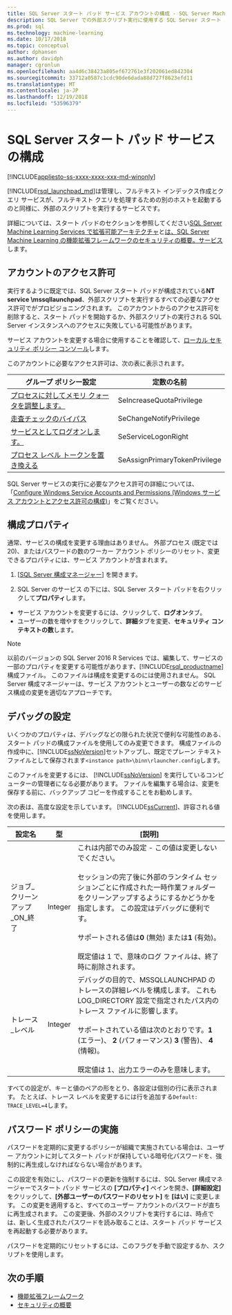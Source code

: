 ```yaml
---
title: SQL Server スタート パッド サービス アカウントの構成 - SQL Server Machine Learning サービス
description: SQL Server での外部スクリプト実行に使用する SQL Server スタート パッド サービス アカウントを変更する方法。
ms.prod: sql
ms.technology: machine-learning
ms.date: 10/17/2018
ms.topic: conceptual
author: dphansen
ms.author: davidph
manager: cgronlun
ms.openlocfilehash: aa4d6c38423a805ef672761e3f202061ed842304
ms.sourcegitcommit: 33712a0587c1cdc90de6dada88d727f8623efd11
ms.translationtype: MT
ms.contentlocale: ja-JP
ms.lasthandoff: 12/19/2018
ms.locfileid: "53596379"
---
```

# <a name="sql-server-launchpad-service-configuration"></a>SQL Server スタート パッド サービスの構成
[!INCLUDE[appliesto-ss-xxxx-xxxx-xxx-md-winonly](../../includes/appliesto-ss-xxxx-xxxx-xxx-md-winonly.md)]

[!INCLUDE[rsql_launchpad_md](../../includes/rsql-launchpad-md.md)]は管理し、フルテキスト インデックス作成とクエリ サービスが、フルテキスト クエリを処理するための別のホストを起動するのと同様に、外部のスクリプトを実行するサービスです。

詳細については、スタート パッドのセクションを参照してください[SQL Server Machine Learning Services で拡張可能アーキテクチャ](../../advanced-analytics/concepts/extensibility-framework.md#launchpad)と[は、SQL Server Machine Learning の機能拡張フレームワークのセキュリティの概要。サービス](../../advanced-analytics/concepts/security.md#launchpad)します。

## <a name="account-permissions"></a>アカウントのアクセス許可

実行するように既定では、SQL Server スタート パッドが構成されている**NT service \mssqllaunchpad**、外部スクリプトを実行するすべての必要なアクセス許可でがプロビジョニングされます。 このアカウントからのアクセス許可を削除すると、スタート パッドを開始するか、外部スクリプトの実行される SQL Server インスタンスへのアクセスに失敗している可能性があります。

サービス アカウントを変更する場合に使用することを確認して、[ローカル セキュリティ ポリシー コンソール](https://docs.microsoft.com/windows/security/threat-protection/security-policy-settings/how-to-configure-security-policy-settings)します。

このアカウントに必要なアクセス許可は、次の表に表示されます。

| グループ ポリシー設定 | 定数の名前 |
|----------------------|---------------|
| [プロセスに対してメモリ クォータを調整します。](https://docs.microsoft.com/windows/security/threat-protection/security-policy-settings/adjust-memory-quotas-for-a-process) | SeIncreaseQuotaPrivilege | 
| [走査チェックのバイパス](https://docs.microsoft.com/windows/security/threat-protection/security-policy-settings/bypass-traverse-checking) | SeChangeNotifyPrivilege | 
| [サービスとしてログオンします。](https://docs.microsoft.com/windows/security/threat-protection/security-policy-settings/log-on-as-a-service) | SeServiceLogonRight | 
| [プロセス レベル トークンを置き換える](https://docs.microsoft.com/windows/security/threat-protection/security-policy-settings/replace-a-process-level-token) | SeAssignPrimaryTokenPrivilege | 

SQL Server サービスの実行に必要なアクセス許可の詳細については、「[Configure Windows Service Accounts and Permissions (Windows サービス アカウントとアクセス許可の構成)](../../database-engine/configure-windows/configure-windows-service-accounts-and-permissions.md)」をご覧ください。

<a name="bkmk_ChangingConfig"></a> 

## <a name="configuration-properties"></a>構成プロパティ

通常、サービスの構成を変更する理由はありません。 外部プロセス (既定では 20)、またはパスワードの数のワーカー アカウント ポリシーのリセット、変更できるプロパティには、サービス アカウントが含まれます。

1. [[SQL Server 構成マネージャー](../../relational-databases/sql-server-configuration-manager.md)] を開きます。

2. SQL Server のサービス の下には、SQL Server スタート パッドを右クリックして**プロパティ**します。
  + サービス アカウントを変更するには、クリックして、**ログオン**タブ。
  + ユーザーの数を増やすをクリックして、**詳細**タブを変更、**セキュリティ コンテキストの数**します。

> [!Note]
> 以前のバージョンの SQL Server 2016 R Services では、編集して、サービスの一部のプロパティを変更する可能性があります、[!INCLUDE[rsql_productname](../../includes/rsql-productname-md.md)]構成ファイル。 このファイルは構成を変更するのには使用されません。 SQL Server 構成マネージャーは、サービス アカウントとユーザーの数などのサービス構成の変更を適切なアプローチです。

## <a name="debug-settings"></a>デバッグの設定

いくつかのプロパティは、デバッグなどの限られた状況で便利な可能性のある、スタート パッドの構成ファイルを使用してのみ変更できます。 構成ファイルの作成中に、[!INCLUDE[ssNoVersion](../../includes/ssnoversion-md.md)]セットアップし、既定でプレーン テキスト ファイルとして保存されます`<instance path>\binn\rlauncher.config`します。

このファイルを変更するには、 [!INCLUDE[ssNoVersion](../../includes/ssnoversion-md.md)] を実行しているコンピューターの管理者になる必要があります。 ファイルを編集する場合は、変更を保存する前に、バックアップ コピーを作成することをお勧めします。

次の表は、高度な設定を示しています。 [!INCLUDE[ssCurrent](../../includes/sscurrent-md.md)]、許容される値を使用します。

|**設定名**|**型**|**[説明]**|
|----|----|----|
|ジョブ\_クリーンアップ\_ON\_終了|Integer |これは内部でのみ設定 - この値は変更しないでください。 </br></br>セッションの完了後に外部のランタイム セッションごとに作成された一時作業フォルダーをクリーンアップするようにするかどうかを指定します。 この設定はデバッグに便利です。 </br></br>サポートされる値は**0** (無効) または**1** (有効)。 </br></br>既定値は 1 で、意味のログ ファイルは、終了時に削除されます。|
|トレース\_レベル|Integer |デバッグの目的で、MSSQLLAUNCHPAD のトレースの詳細レベルを構成します。 これも LOG_DIRECTORY 設定で指定されたパス内のトレース ファイルに影響します。 </br></br>サポートされている値は次のとおりです。**1** (エラー)、 **2** (パフォーマンス) **3** (警告)、 **4** (情報)。 </br></br>既定値は 1、出力エラーのみを意味します。|

すべての設定が、キーと値のペアの形をとり、各設定は個別の行に表示されます。 たとえば、トレース レベルを変更するには行を追加する`Default: TRACE_LEVEL=4`します。

<a name="bkmk_EnforcePolicy"></a>

## <a name="enforcing-password-policy"></a>パスワード ポリシーの実施

パスワードを定期的に変更するポリシーが組織で実施されている場合は、ユーザー アカウントに対してスタート パッドが保持している暗号化パスワードを、強制的に再生成しなければならない場合があります。

この設定を有効にし、パスワードの更新を強制するには、SQL Server 構成マネージャーでスタート パッド サービスの **[プロパティ]** ペインを開き、**[詳細設定]** をクリックして、**[外部ユーザーのパスワードのリセット]** を **[はい]** に変更します。 この変更を適用すると、すべてのユーザー アカウントのパスワードが直ちに再生成されます。 この変更後、外部のスクリプトを実行するには、時点では、新しく生成されたパスワードを読み取ることは、スタート パッド サービスを再起動する必要があります。

パスワードを定期的にリセットするには、このフラグを手動で設定するか、スクリプトを使用します。

## <a name="next-steps"></a>次の手順

+ [機能拡張フレームワーク](../concepts/extensibility-framework.md)
+ [セキュリティの概要](../concepts/security.md)
